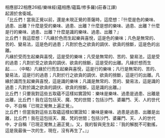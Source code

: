 相應部22相應26經/樂味經(蘊相應/蘊篇/修多羅)(莊春江譯)  
起源於舍衛城。  
「比丘們！當我正覺以前，還是未現正覺的菩薩時，這麼想：『什麼是色的樂味、過患、出離？什麼是受的樂味、過患、出離？什麼是想的樂味、過患、出離？什麼是行的樂味、過患、出離？什麼是識的樂味、過患、出離？』  
比丘們！我這麼想：『凡緣於色而生起樂與喜悅，這是色的樂味；凡色是無常的、苦的、變易法，這是色的過患；凡對於色之欲貪的調伏、欲貪的捨斷，這是色的出離。  
凡緣於受而生起樂與喜悅，這是受的樂味；凡受是無常的、苦的、變易法，這是受的過患；凡對於受之欲貪的調伏、欲貪的捨斷，這是受的出離。凡緣於想而生起……（中略）凡緣於行而生起樂與喜悅，這是行的樂味；凡行是無常的、苦的、變易法，這是行的過患；凡對於行之欲貪的調伏、欲貪的捨斷，這是行的出離。凡緣於識而生起樂與喜悅，這是識的樂味；凡識是無常的、苦的、變易法，這是識的過患；凡對於識之欲貪的調伏、欲貪的捨斷，這是識的出離。』  
比丘們！只要我對這些五取蘊不這樣如實證知：樂味是樂味、過患是過患、出離是出離，比丘們！我在這包括天、魔、梵的世間；包括沙門、婆羅門、天、人的世代中，不自稱『已現正覺無上遍正覺』。  
比丘們！但當我對這些五取蘊這樣如實證知：樂味是樂味、過患是過患、出離是出離，比丘們！我在這包括天、魔、梵的世間；包括沙門、婆羅門、天、人的世代中，才自稱『已現正覺無上遍正覺』。又，我的智與見生起：『我的解脫不可動搖，這是我最後一次的生，現在，沒有再生了。』」  
  
  
